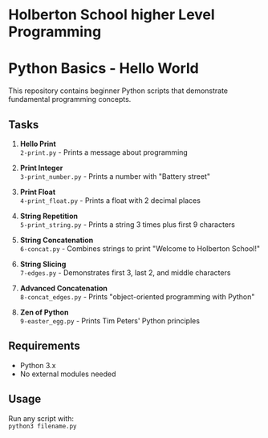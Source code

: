 # Holberton School higher Level Programming
# Python Basics - Hello World

This repository contains beginner Python scripts that demonstrate fundamental programming concepts.

## Tasks

1. **Hello Print**  
   `2-print.py` - Prints a message about programming

2. **Print Integer**  
   `3-print_number.py` - Prints a number with "Battery street"

3. **Print Float**  
   `4-print_float.py` - Prints a float with 2 decimal places

4. **String Repetition**  
   `5-print_string.py` - Prints a string 3 times plus first 9 characters

5. **String Concatenation**  
   `6-concat.py` - Combines strings to print "Welcome to Holberton School!"

6. **String Slicing**  
   `7-edges.py` - Demonstrates first 3, last 2, and middle characters

7. **Advanced Concatenation**  
   `8-concat_edges.py` - Prints "object-oriented programming with Python"

8. **Zen of Python**  
   `9-easter_egg.py` - Prints Tim Peters' Python principles

## Requirements
- Python 3.x
- No external modules needed

## Usage
Run any script with:  
`python3 filename.py`
